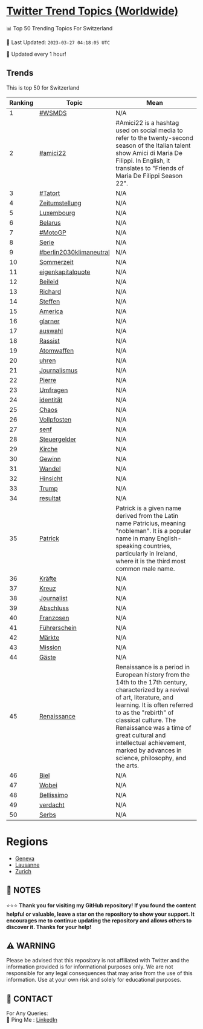 [Twitter Trend Topics (Worldwide)](https://github.com/ErcinDedeoglu/Twitter-Trend-Topics)
==========


📊 Top 50 Trending Topics For Switzerland

📆 Last Updated: `2023-03-27 04:18:05 UTC`

🔧 Updated every 1 hour!


## Trends

This is top 50 for Switzerland

| Ranking | Topic | Mean |
| ------- | ------------ | ------------ |
| 1 | [#WSMDS](http://twitter.com/search?q=%23WSMDS) | N/A |
| 2 | [#amici22](http://twitter.com/search?q=%23amici22) | #Amici22 is a hashtag used on social media to refer to the twenty-second season of the Italian talent show Amici di Maria De Filippi. In English, it translates to "Friends of Maria De Filippi Season 22". |
| 3 | [#Tatort](http://twitter.com/search?q=%23Tatort) | N/A |
| 4 | [Zeitumstellung](http://twitter.com/search?q=Zeitumstellung) | N/A |
| 5 | [Luxembourg](http://twitter.com/search?q=Luxembourg) | N/A |
| 6 | [Belarus](http://twitter.com/search?q=Belarus) | N/A |
| 7 | [#MotoGP](http://twitter.com/search?q=%23MotoGP) | N/A |
| 8 | [Serie](http://twitter.com/search?q=Serie) | N/A |
| 9 | [#berlin2030klimaneutral](http://twitter.com/search?q=%23berlin2030klimaneutral) | N/A |
| 10 | [Sommerzeit](http://twitter.com/search?q=Sommerzeit) | N/A |
| 11 | [eigenkapitalquote](http://twitter.com/search?q=eigenkapitalquote) | N/A |
| 12 | [Beileid](http://twitter.com/search?q=Beileid) | N/A |
| 13 | [Richard](http://twitter.com/search?q=Richard) | N/A |
| 14 | [Steffen](http://twitter.com/search?q=Steffen) | N/A |
| 15 | [America](http://twitter.com/search?q=America) | N/A |
| 16 | [glarner](http://twitter.com/search?q=glarner) | N/A |
| 17 | [auswahl](http://twitter.com/search?q=auswahl) | N/A |
| 18 | [Rassist](http://twitter.com/search?q=Rassist) | N/A |
| 19 | [Atomwaffen](http://twitter.com/search?q=Atomwaffen) | N/A |
| 20 | [uhren](http://twitter.com/search?q=uhren) | N/A |
| 21 | [Journalismus](http://twitter.com/search?q=Journalismus) | N/A |
| 22 | [Pierre](http://twitter.com/search?q=Pierre) | N/A |
| 23 | [Umfragen](http://twitter.com/search?q=Umfragen) | N/A |
| 24 | [identität](http://twitter.com/search?q=identit%c3%a4t) | N/A |
| 25 | [Chaos](http://twitter.com/search?q=Chaos) | N/A |
| 26 | [Vollpfosten](http://twitter.com/search?q=Vollpfosten) | N/A |
| 27 | [senf](http://twitter.com/search?q=senf) | N/A |
| 28 | [Steuergelder](http://twitter.com/search?q=Steuergelder) | N/A |
| 29 | [Kirche](http://twitter.com/search?q=Kirche) | N/A |
| 30 | [Gewinn](http://twitter.com/search?q=Gewinn) | N/A |
| 31 | [Wandel](http://twitter.com/search?q=Wandel) | N/A |
| 32 | [Hinsicht](http://twitter.com/search?q=Hinsicht) | N/A |
| 33 | [Trump](http://twitter.com/search?q=Trump) | N/A |
| 34 | [resultat](http://twitter.com/search?q=resultat) | N/A |
| 35 | [Patrick](http://twitter.com/search?q=Patrick) | Patrick is a given name derived from the Latin name Patricius, meaning "nobleman". It is a popular name in many English-speaking countries, particularly in Ireland, where it is the third most common male name. |
| 36 | [Kräfte](http://twitter.com/search?q=Kr%c3%a4fte) | N/A |
| 37 | [Kreuz](http://twitter.com/search?q=Kreuz) | N/A |
| 38 | [Journalist](http://twitter.com/search?q=Journalist) | N/A |
| 39 | [Abschluss](http://twitter.com/search?q=Abschluss) | N/A |
| 40 | [Franzosen](http://twitter.com/search?q=Franzosen) | N/A |
| 41 | [Führerschein](http://twitter.com/search?q=F%c3%bchrerschein) | N/A |
| 42 | [Märkte](http://twitter.com/search?q=M%c3%a4rkte) | N/A |
| 43 | [Mission](http://twitter.com/search?q=Mission) | N/A |
| 44 | [Gäste](http://twitter.com/search?q=G%c3%a4ste) | N/A |
| 45 | [Renaissance](http://twitter.com/search?q=Renaissance) | Renaissance is a period in European history from the 14th to the 17th century, characterized by a revival of art, literature, and learning. It is often referred to as the "rebirth" of classical culture. The Renaissance was a time of great cultural and intellectual achievement, marked by advances in science, philosophy, and the arts. |
| 46 | [Biel](http://twitter.com/search?q=Biel) | N/A |
| 47 | [Wobei](http://twitter.com/search?q=Wobei) | N/A |
| 48 | [Bellissimo](http://twitter.com/search?q=Bellissimo) | N/A |
| 49 | [verdacht](http://twitter.com/search?q=verdacht) | N/A |
| 50 | [Serbs](http://twitter.com/search?q=Serbs) | N/A |



# Regions

* [Geneva](</Switzerland/Geneva.md>)
* [Lausanne](</Switzerland/Lausanne.md>)
* [Zurich](</Switzerland/Zurich.md>)



## 📝 NOTES

⭐⭐⭐ **Thank you for visiting my GitHub repository! If you found the content helpful or valuable, leave a star on the repository to show your support. It encourages me to continue updating the repository and allows others to discover it. Thanks for your help!**


## ⚠️ WARNING

Please be advised that this repository is not affiliated with Twitter and the information provided is for informational purposes only. We are not responsible for any legal consequences that may arise from the use of this information. Use at your own risk and solely for educational purposes.


## 📨 CONTACT

 For Any Queries:  
            🏓 Ping Me : [LinkedIn](https://www.linkedin.com/in/ercindedeoglu/)
